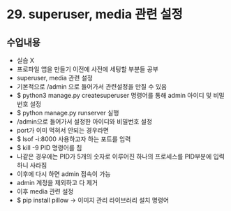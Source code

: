 # 29. superuser, media 관련 설정

## 수업내용
- 실습 X
- 프로파일 앱을 만들기 이전에 사전에 세팅할 부분들 공부
- superuser, media 관련 설정
- 기본적으로 /admin 으로 들어가서 관련설정을 만질 수 있음
- $ python3 manage.py createsuperuser 명령어를 통해 admin 아이디 및 비밀번호 설정
- $ python manage.py runserver 실행
- /admin으로 들어가서 설정한 아이디와 비밀번호 설정
- port가 이미 먹혀서 안되는 경우라면
- $ lsof -i:8000 사용하고자 하는 포트를 입력
- $ kill -9 PID 명령어를 침
- 나같은 경우에는 PID가 5개의 숫자로 이루어진 하나의 프로세스를 PID부분에 입력하니 사라짐
- 이후에 다시 하면 admin 접속이 가능
- admin 계정을 제외하고 다 제거
- 이후 media 관련 설정
- $ pip install pillow -> 이미지 관리 라이브러리 설치 명령어


